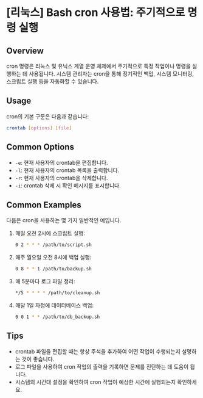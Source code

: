 # [리눅스] Bash cron 사용법: 주기적으로 명령 실행

## Overview
cron 명령은 리눅스 및 유닉스 계열 운영 체제에서 주기적으로 특정 작업이나 명령을 실행하는 데 사용됩니다. 시스템 관리자는 cron을 통해 정기적인 백업, 시스템 모니터링, 스크립트 실행 등을 자동화할 수 있습니다.

## Usage
cron의 기본 구문은 다음과 같습니다:

```bash
crontab [options] [file]
```

## Common Options
- `-e`: 현재 사용자의 crontab을 편집합니다.
- `-l`: 현재 사용자의 crontab 목록을 출력합니다.
- `-r`: 현재 사용자의 crontab을 삭제합니다.
- `-i`: crontab 삭제 시 확인 메시지를 표시합니다.

## Common Examples
다음은 cron을 사용하는 몇 가지 일반적인 예입니다.

1. 매일 오전 2시에 스크립트 실행:
   ```bash
   0 2 * * * /path/to/script.sh
   ```

2. 매주 월요일 오전 8시에 백업 실행:
   ```bash
   0 8 * * 1 /path/to/backup.sh
   ```

3. 매 5분마다 로그 파일 정리:
   ```bash
   */5 * * * * /path/to/cleanup.sh
   ```

4. 매달 1일 자정에 데이터베이스 백업:
   ```bash
   0 0 1 * * /path/to/db_backup.sh
   ```

## Tips
- crontab 파일을 편집할 때는 항상 주석을 추가하여 어떤 작업이 수행되는지 설명하는 것이 좋습니다.
- 로그 파일을 사용하여 cron 작업의 출력을 기록하면 문제를 진단하는 데 도움이 됩니다.
- 시스템의 시간대 설정을 확인하여 cron 작업이 예상한 시간에 실행되는지 확인하세요.